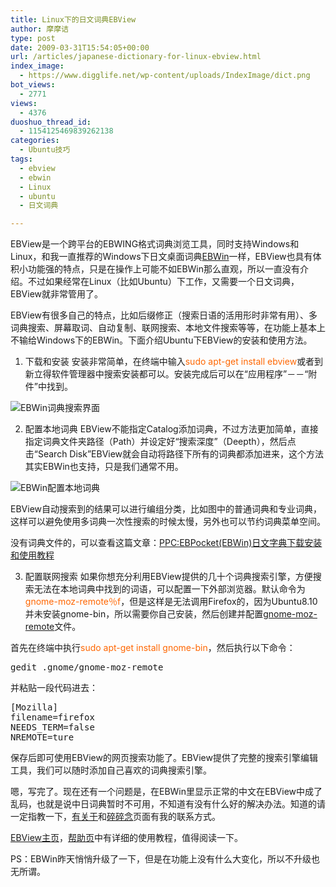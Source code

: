 ```yaml
---
title: Linux下的日文词典EBView
author: 摩摩诘
type: post
date: 2009-03-31T15:54:05+00:00
url: /articles/japanese-dictionary-for-linux-ebview.html
index_image:
  - https://www.digglife.net/wp-content/uploads/IndexImage/dict.png
bot_views:
  - 2771
views:
  - 4376
duoshuo_thread_id:
  - 1154125469839262138
categories:
  - Ubuntu技巧
tags:
  - ebview
  - ebwin
  - Linux
  - ubuntu
  - 日文词典

---
```

EBView是一个跨平台的EBWING格式词典浏览工具，同时支持Windows和Linux，和我一直推荐的Windows下日文桌面词典<a title="最好的日文桌面电子词典EBWin更新到3.00" href="https://www.digglife.net/articles/japanese-edictionary-ebwin-update.html" target="_blank">EBWin</a>一样，EBView也具有体积小功能强的特点，只是在操作上可能不如EBWin那么直观，所以一直没有介绍。不过如果经常在Linux（比如Ubuntu）下工作，又需要一个日文词典，EBView就非常管用了。

EBView有很多自己的特点，比如后缀修正（搜索日语的活用形时非常有用）、多词典搜索、屏幕取词、自动复制、联网搜索、本地文件搜索等等，在功能上基本上不输给Windows下的EBWin。下面介绍Ubuntu下EBView的安装和使用方法。

<!--more-->

  1. 下载和安装
安装非常简单，在终端中输入<span style="color: #ff6600;">sudo apt-get install ebview</span>或者到新立得软件管理器中搜索安装都可以。安装完成后可以在“应用程序”－－“附件”中找到。

![EBWin词典搜索界面][1]

  2. 配置本地词典
EBView不能指定Catalog添加词典，不过方法更加简单，直接指定词典文件夹路径（Path）并设定好“搜索深度”（Deepth），然后点击“Search Disk”EBView就会自动将路径下所有的词典都添加进来，这个方法其实EBWin也支持，只是我们通常不用。

![EBWin配置本地词典][2]

EBView自动搜索到的结果可以进行编组分类，比如图中的普通词典和专业词典，这样可以避免使用多词典一次性搜索的时候太慢，另外也可以节约词典菜单空间。

没有词典文件的，可以查看这篇文章：<a title="EBPocket(EBWin)日文字典下载安装和使用教程" href="https://www.digglife.net/articles/ebpocket-ebwin.html" target="_blank">PPC:EBPocket(EBWin)日文字典下载安装和使用教程</a>

  3. 配置联网搜索
如果你想充分利用EBView提供的几十个词典搜索引擎，方便搜索无法在本地词典中找到的词语，可以配置一下外部浏览器。默认命令为<span style="color: #ff6600;">gnome-moz-remote％f</span>，但是这样是无法调用Firefox的，因为Ubuntu8.10并未安装gnome-bin，所以需要你自己安装，然后创建并配置[gnome-moz-remote][3]文件。

首先在终端中执行<span style="color: #ff6600;">sudo apt-get install gnome-bin</span>，然后执行以下命令：

<pre>gedit .gnome/gnome-moz-remote</pre>

并粘贴一段代码进去：

<pre>[Mozilla]
filename=firefox
NEEDS_TERM=false
NREMOTE=ture</pre>

保存后即可使用EBView的网页搜索功能了。EBView提供了完整的搜索引擎编辑工具，我们可以随时添加自己喜欢的词典搜索引擎。</ol> 

嗯，写完了。现在还有一个问题是，在EBWin里显示正常的中文在EBView中成了乱码，也就是说中日词典暂时不可用，不知道有没有什么好的解决办法。知道的请一定指教一下，[有关于][4]和[碎碎念][5]页面有我的联系方式。

[EBView主页][6]，[帮助页][6]中有详细的使用教程，值得阅读一下。

PS：EBWin昨天悄悄升级了一下，但是在功能上没有什么大变化，所以不升级也无所谓。

 [1]: http://digglife.qiniudn.com/qiniu/2967/image/3a5edecf60ac738bffecbc0e1019c012.png
 [2]: http://digglife.qiniudn.com/wp-content/uploads/archive/ebview-add-dic.png
 [3]: http://manpages.ubuntu.com/manpages/dapper/man1/gnome-moz-remote.1.html
 [4]: https://www.digglife.net/about
 [5]: https://www.digglife.net/twitter
 [6]: http://ebview.sourceforge.net/